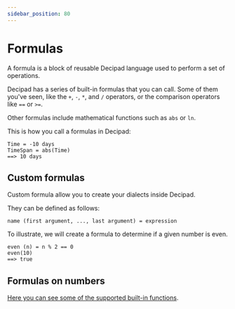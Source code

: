```yaml
---
sidebar_position: 80
---
```


# Formulas

A formula is a block of reusable Decipad language used to perform a set of operations.

Decipad has a series of built-in formulas that you can call. Some of them you've seen, like the `+`, `-`, `*`, and `/` operators, or the comparison operators like `==` or `>=`.

Other formulas include mathematical functions such as `abs` or `ln`.

This is how you call a formulas in Decipad:

```deci live
Time = -10 days
TimeSpan = abs(Time)
==> 10 days
```

## Custom formulas

Custom formula allow you to create your dialects inside Decipad.

They can be defined as follows:

`name (first argument, ..., last argument) = expression`

To illustrate, we will create a formula to determine if a given number is even.

```deci live
even (n) = n % 2 == 0
even(10)
==> true
```

## Formulas on numbers

[Here you can see some of the supported built-in functions](/docs/language/built-in-formulas/formulas-for-numbers).
